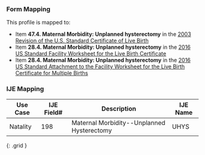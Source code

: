 ### Form Mapping
This profile is mapped to:
 * Item **47.4. Maternal Morbidity: Unplanned hysterectomy** in the [2003 Revision of the U.S. Standard Certificate of Live Birth](https://www.cdc.gov/nchs/data/dvs/birth11-03final-ACC.pdf)
 * Item **28.4. Maternal Morbidity: Unplanned hysterectomy** in the [2016 US Standard Facility Worksheet for the Live Birth Certificate](https://www.cdc.gov/nchs/data/dvs/facility-worksheet-2016-508.pdf)
 * Item **28.4. Maternal Morbidity: Unplanned hysterectomy** in the [2016 US Standard Attachment to the Facility Worksheet for the Live Birth Certificate for Multiple Births](https://www.cdc.gov/nchs/data/dvs/multiple-births-worksheet-2016.pdf)

### IJE Mapping

| **Use Case** | **IJE Field#** | **Description** | **IJE Name** |
| ------------ | -------------- | --------------- | ------------ |
| Natality | 198 | Maternal Morbidity--Unplanned Hysterectomy | UHYS |
{: .grid }
